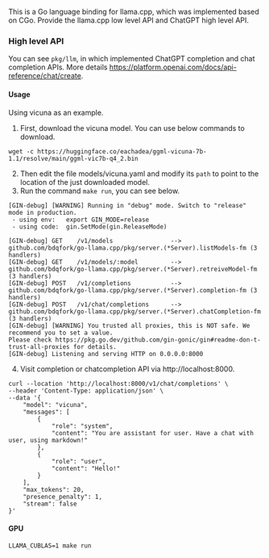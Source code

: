 This is a Go language binding for llama.cpp, which was implemented based on CGo. Provide the llama.cpp low level API and ChatGPT high level API.


### High level API
You can see `pkg/llm`, in which implemented ChatGPT completion and chat completion APIs. More details https://platform.openai.com/docs/api-reference/chat/create.

#### Usage
Using vicuna as an example.
1. First, download the vicuna model. You can use below commands to download.
```shell
wget -c https://huggingface.co/eachadea/ggml-vicuna-7b-1.1/resolve/main/ggml-vic7b-q4_2.bin
```
2. Then edit the file models/vicuna.yaml and modify its `path` to point to the location of the just downloaded model.
3. Run the command `make run`, you can see below. 
```shell
[GIN-debug] [WARNING] Running in "debug" mode. Switch to "release" mode in production.
 - using env:   export GIN_MODE=release
 - using code:  gin.SetMode(gin.ReleaseMode)

[GIN-debug] GET    /v1/models                --> github.com/bdqfork/go-llama.cpp/pkg/server.(*Server).listModels-fm (3 handlers)
[GIN-debug] GET    /v1/models/:model         --> github.com/bdqfork/go-llama.cpp/pkg/server.(*Server).retreiveModel-fm (3 handlers)
[GIN-debug] POST   /v1/completions           --> github.com/bdqfork/go-llama.cpp/pkg/server.(*Server).completion-fm (3 handlers)
[GIN-debug] POST   /v1/chat/completions      --> github.com/bdqfork/go-llama.cpp/pkg/server.(*Server).chatCompletion-fm (3 handlers)
[GIN-debug] [WARNING] You trusted all proxies, this is NOT safe. We recommend you to set a value.
Please check https://pkg.go.dev/github.com/gin-gonic/gin#readme-don-t-trust-all-proxies for details.
[GIN-debug] Listening and serving HTTP on 0.0.0.0:8000
```
4. Visit completion or chatcompletion API via http://localhost:8000.
```shell
curl --location 'http://localhost:8000/v1/chat/completions' \
--header 'Content-Type: application/json' \
--data '{
    "model": "vicuna",
    "messages": [
        {
            "role": "system",
            "content": "You are assistant for user. Have a chat with user, using markdown!"
        },
        {
            "role": "user",
            "content": "Hello!"
        }
    ],
    "max_tokens": 20,
    "presence_penalty": 1,
    "stream": false
}'
```
#### GPU
```shell
LLAMA_CUBLAS=1 make run
```